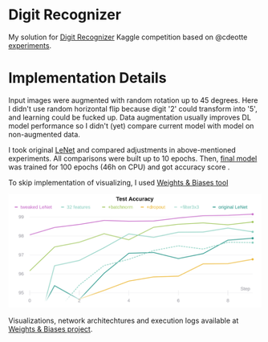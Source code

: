 # Digit Recognizer
My solution for [Digit Recognizer](https://www.kaggle.com/c/digit-recognizer) Kaggle competition based on @cdeotte [experiments](https://www.kaggle.com/cdeotte/how-to-choose-cnn-architecture-mnist).
# Implementation Details
Input images were augmented with random rotation up to 45 degrees. Here I didn't use random horizontal flip because digit '2' could transform into '5', and learning could be fucked up. Data augmentation usually improves DL model performance so I didn't (yet) compare current model with model on non-augmented data.

I took original [LeNet](https://github.com/trushkin-ilya/digit-recognizer/blob/f32054a656620d7d9110799f30018d55842f186e/lenet.py#L4) and compared adjustments in above-mentioned experiments. All comparisons were built up to 10 epochs. Then, [final model](https://github.com/trushkin-ilya/digit-recognizer/blob/f32054a656620d7d9110799f30018d55842f186e/lenet.py#L184) was trained for 100 epochs (46h on CPU) and got accuracy score <TODO>.

To skip implementation of visualizing, I used [Weights & Biases tool](https://www.wandb.com/)


![text](https://github.com/trushkin-ilya/digit-recognizer/blob/master/W&B%20Chart%2011_9_2019,%2011_12_22%20PM.png?raw=true)

Visualizations, network architechtures and execution logs available at [Weights & Biases project](https://app.wandb.ai/ilya-trushkin/digit-recognizer).

